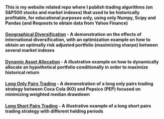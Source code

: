 #### This is my website related repo where I publish trading algorithms (on S&P500 stocks and market indexes) that used to be historically profitable, for educational purposes only, using only Numpy, Scipy and Pandas (and Requests to obtain data from Yahoo Finance)

#### [Geographical Diversification](GeographicDiversification.ipynb) - A demonstration on the effects of international diversification, with an optimization example on how to obtain an optimally risk adjusted portfolio (maximizing sharpe) between several market indexes

#### [Dynamic Asset Allocation](DynamicAssetAllocation.ipynb) - A illustrative example on how to dynamically allocate an hypothetical portfolio conditionally in order to maximize historical return

#### [Long Only Pairs Trading](LongOnlyPairsTrading.ipynb) - A demonstration of a long only pairs trading strategy between Coca Cola (KO) and Pepsico (PEP) focused on minimizing weighted median drawdown

#### [Long Short Pairs Trading](LongShortPairsTrading.ipynb) - A illustrative example of a long short pairs trading strategy with different holding periods
